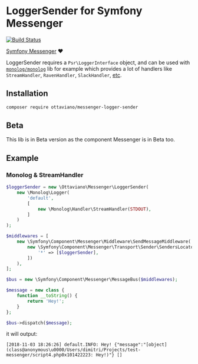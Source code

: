 # LoggerSender for Symfony Messenger

[![Build Status](https://travis-ci.org/ottaviano/messenger-logger-sender.svg?branch=master)](https://travis-ci.org/ottaviano/messenger-logger-sender)

[Symfony Messenger](https://github.com/symfony/messenger) :heart:

LoggerSender requires a `Psr\LoggerInterface` object, and can be used with [`monolog/monolog`](https://packagist.org/packages/monolog/monolog) lib for example which 
provides a lot of handlers like `StreamHandler`, `RavenHandler`, `SlackHandler`, [etc](https://github.com/Seldaek/monolog/tree/master/src/Monolog/Handler).

## Installation

```bash
composer require ottaviano/messenger-logger-sender
```

## Beta

This lib is in Beta version as the component Messenger is in Beta too.

## Example

### Monolog & StreamHandler

```php
$loggerSender = new \Ottaviano\Messenger\LoggerSender(
    new \Monolog\Logger(
        'default', 
        [
            new \Monolog\Handler\StreamHandler(STDOUT),
        ]
    )
);

$middlewares = [
    new \Symfony\Component\Messenger\Middleware\SendMessageMiddleware(
        new \Symfony\Component\Messenger\Transport\Sender\SendersLocator([
            '*' => [$loggerSender],
        ])
    ),
];

$bus = new \Symfony\Component\Messenger\MessageBus($middlewares);

$message = new class {
    function __toString() {
        return 'Hey!';
    }
};

$bus->dispatch($message);
```
it will output:
```
[2018-11-03 18:26:26] default.INFO: Hey! {"message":"[object] (class@anonymous\u0000/Users/dimitri/Projects/test-messenger/script4.php0x101422223: Hey!)"} []
```

